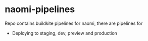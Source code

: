 # naomi-pipelines

Repo contains buildkite pipelines for naomi, there are pipelines for
* Deploying to staging, dev, preview and production
